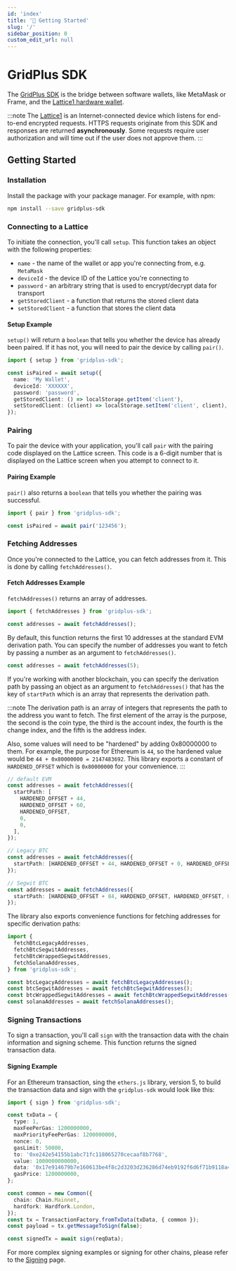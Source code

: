 ```yaml
---
id: 'index'
title: '👋 Getting Started'
slug: '/'
sidebar_position: 0
custom_edit_url: null
---
```


# GridPlus SDK

The [GridPlus SDK](https://github.com/GridPlus/gridplus-sdk) is the bridge between software wallets, like MetaMask or Frame, and the [Lattice1 hardware wallet](https://gridplus.io/lattice).

:::note
The [Lattice1](https://gridplus.io/lattice) is an Internet-connected device which listens for end-to-end encrypted requests. HTTPS requests originate from this SDK and responses are returned **asynchronously**. Some requests require user authorization and will time out if the user does not approve them.
:::

## Getting Started

### Installation

Install the package with your package manager. For example, with npm:

```sh
npm install --save gridplus-sdk
```

### Connecting to a Lattice

To initiate the connection, you'll call `setup`. This function takes an object with the following properties:

- `name` - the name of the wallet or app you're connecting from, e.g. `MetaMask`
- `deviceId` - the device ID of the Lattice you're connecting to
- `password` - an arbitrary string that is used to encrypt/decrypt data for transport
- `getStoredClient` - a function that returns the stored client data
- `setStoredClient` - a function that stores the client data

#### Setup Example

`setup()` will return a `boolean` that tells you whether the device has already been paired. If it has not, you will need to pair the device by calling `pair()`.

```ts
import { setup } from 'gridplus-sdk';

const isPaired = await setup({
  name: 'My Wallet',
  deviceId: 'XXXXXX',
  password: 'password',
  getStoredClient: () => localStorage.getItem('client'),
  setStoredClient: (client) => localStorage.setItem('client', client),
});
```

### Pairing

To pair the device with your application, you'll call `pair` with the pairing code displayed on the Lattice screen. This code is a 6-digit number that is displayed on the Lattice screen when you attempt to connect to it.

#### Pairing Example

`pair()` also returns a `boolean` that tells you whether the pairing was successful.

```ts
import { pair } from 'gridplus-sdk';

const isPaired = await pair('123456');
```

### Fetching Addresses

Once you're connected to the Lattice, you can fetch addresses from it. This is done by calling `fetchAddresses()`.

#### Fetch Addresses Example

`fetchAddresses()` returns an array of addresses.

```ts
import { fetchAddresses } from 'gridplus-sdk';

const addresses = await fetchAddresses();
```

By default, this function returns the first 10 addresses at the standard EVM derivation path. You can specify the number of addresses you want to fetch by passing a number as an argument to `fetchAddresses()`.

```ts
const addresses = await fetchAddresses(5);
```

If you're working with another blockchain, you can specify the derivation path by passing an object as an argument to `fetchAddresses()` that has the key of `startPath` which is an array that represents the derivation path.

:::note
The derivation path is an array of integers that represents the path to the address you want to fetch. The first element of the array is the purpose, the second is the coin type, the third is the account index, the fourth is the change index, and the fifth is the address index.

Also, some values will need to be "hardened" by adding 0x80000000 to them. For example, the purpose for Ethereum is `44`, so the hardened value would be `44 + 0x80000000 = 2147483692`. This library exports a constant of `HARDENED_OFFSET` which is `0x80000000` for your convenience.
:::

```ts
// default EVM
const addresses = await fetchAddresses({
  startPath: [
    HARDENED_OFFSET + 44,
    HARDENED_OFFSET + 60,
    HARDENED_OFFSET,
    0,
    0,
  ],
});

// Legacy BTC
const addresses = await fetchAddresses({
  startPath: [HARDENED_OFFSET + 44, HARDENED_OFFSET + 0, HARDENED_OFFSET, 0, 0],
});

// Segwit BTC
const addresses = await fetchAddresses({
  startPath: [HARDENED_OFFSET + 84, HARDENED_OFFSET, HARDENED_OFFSET, 0, 0],
});
```

The library also exports convenience functions for fetching addresses for specific derivation paths:

```ts
import {
  fetchBtcLegacyAddresses,
  fetchBtcSegwitAddresses,
  fetchBtcWrappedSegwitAddresses,
  fetchSolanaAddresses,
} from 'gridplus-sdk';

const btcLegacyAddresses = await fetchBtcLegacyAddresses();
const btcSegwitAddresses = await fetchBtcSegwitAddresses();
const btcWrappedSegwitAddresses = await fetchBtcWrappedSegwitAddresses();
const solanaAddresses = await fetchSolanaAddresses();
```

### Signing Transactions

To sign a transaction, you'll call `sign` with the transaction data with the chain information and signing scheme. This function returns the signed transaction data.

#### Signing Example

For an Ethereum transaction, sing the `ethers.js` library, version 5, to build the transaction data and sign with the `gridplus-sdk` would look like this:

```ts
import { sign } from 'gridplus-sdk';

const txData = {
  type: 1,
  maxFeePerGas: 1200000000,
  maxPriorityFeePerGas: 1200000000,
  nonce: 0,
  gasLimit: 50000,
  to: '0xe242e54155b1abc71fc118065270cecaaf8b7768',
  value: 1000000000000,
  data: '0x17e914679b7e160613be4f8c2d3203d236286d74eb9192f6d6f71b9118a42bb033ccd8e8',
  gasPrice: 1200000000,
};

const common = new Common({
  chain: Chain.Mainnet,
  hardfork: Hardfork.London,
});
const tx = TransactionFactory.fromTxData(txData, { common });
const payload = tx.getMessageToSign(false);

const signedTx = await sign(reqData);
```

For more complex signing examples or signing for other chains, please refer to the [Signing](/signing.md) page.
